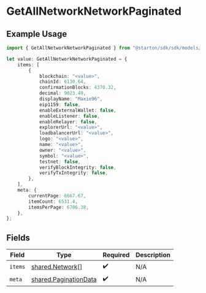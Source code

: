 # GetAllNetworkNetworkPaginated

## Example Usage

```typescript
import { GetAllNetworkNetworkPaginated } from "@starton/sdk/sdk/models/operations";

let value: GetAllNetworkNetworkPaginated = {
    items: [
        {
            blockchain: "<value>",
            chainId: 6130.64,
            confirmationBlocks: 4370.32,
            decimal: 9023.49,
            displayName: "Maxie96",
            eip1159: false,
            enableExternalWallet: false,
            enableListener: false,
            enableRelayer: false,
            explorerUrl: "<value>",
            loadbalancerUrl: "<value>",
            logo: "<value>",
            name: "<value>",
            owner: "<value>",
            symbol: "<value>",
            testnet: false,
            verifyBlockIntegrity: false,
            verifyTxIntegrity: false,
        },
    ],
    meta: {
        currentPage: 6667.67,
        itemCount: 6531.4,
        itemsPerPage: 6706.38,
    },
};
```

## Fields

| Field                                                                 | Type                                                                  | Required                                                              | Description                                                           |
| --------------------------------------------------------------------- | --------------------------------------------------------------------- | --------------------------------------------------------------------- | --------------------------------------------------------------------- |
| `items`                                                               | [shared.Network](../../../sdk/models/shared/network.md)[]             | :heavy_check_mark:                                                    | N/A                                                                   |
| `meta`                                                                | [shared.PaginationData](../../../sdk/models/shared/paginationdata.md) | :heavy_check_mark:                                                    | N/A                                                                   |